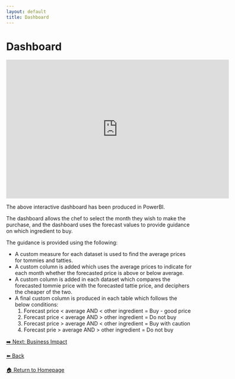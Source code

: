 ```yaml
---
layout: default
title: Dashboard
---
```

# Dashboard
<iframe title="Vegetables dashboard" width="600" height="373.5" src="https://app.powerbi.com/view?r=eyJrIjoiOWE5OTFjMDgtYWNiYS00M2FmLTgxOTgtMzljMTg5YzcyMTNiIiwidCI6IjNkZDc2Mzc0LThhNTEtNGZhZS05ZjMyLWQ2OGI5OWI3ZGVjNCJ9" frameborder="0" allowFullScreen="true"></iframe>

The above interactive dashboard has been produced in PowerBI. 

The dashboard allows the chef to select the month they wish to make the purchase, and the dashboard uses the forecast values to provide guidance on which ingredient to buy.

The guidance is provided using the following:
* A custom measure for each dataset is used to find the average prices for tommies and tatties.
* A custom column is added which uses the average prices to indicate for each month whether the forecasted price is above or below average.
* A custom column is added in each dataset which compares the forecasted tommie price with the forecasted tattie price, and deciphers the cheaper of the two.
* A final custom column is produced in each table which follows the below conditions:
    1. Forecast price < average AND < other ingredient = Buy - good price
    2. Forecast price < average AND > other ingredient = Do not buy
    3. Forecast price > average AND < other ingredient = Buy with caution
    4. Forecast prie > average AND > other ingredient = Do not buy


[➡️ Next: Business Impact]({{site.baseurl}}/Business-Impact)

[⬅️ Back]({{site.baseurl}}/Analysis)

[🏠 Return to Homepage]({{site.baseurl}}/index)
